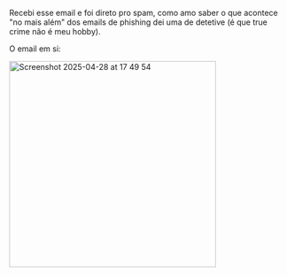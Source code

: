 Recebi esse email e foi direto pro spam, como amo saber o que acontece "no mais além" dos emails de phishing dei uma de detetive (é que true crime não é meu hobby).

O email em si:

<img width="373" alt="Screenshot 2025-04-28 at 17 49 54" src="https://github.com/user-attachments/assets/6f954cc9-8bb9-430c-a566-9dacff5a7eee" />






